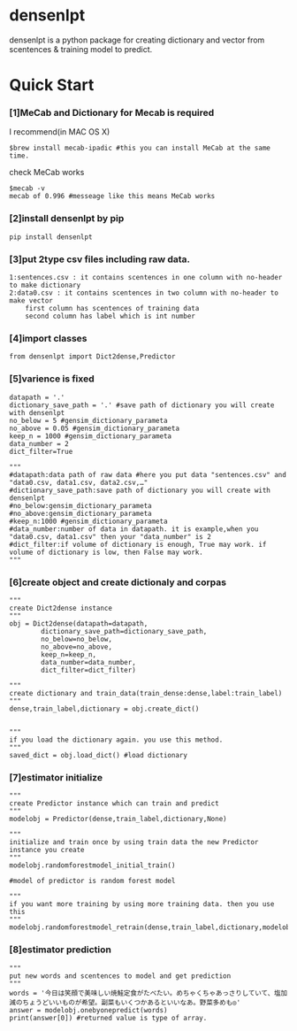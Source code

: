 # densenlpt  
densenlpt is a python package for creating dictionary and vector from scentences &amp; training model to predict.  
  
# Quick Start  
### [1]MeCab and Dictionary for Mecab is required  
I recommend(in MAC OS X)  
```
$brew install mecab-ipadic #this you can install MeCab at the same time.
```
check MeCab works  
```
$mecab -v
mecab of 0.996 #messeage like this means MeCab works
```
  
### [2]install densenlpt by pip  
```
pip install densenlpt
```
  
### [3]put 2type csv files including raw data.  
	1:sentences.csv : it contains scentences in one column with no-header to make dictionary  
	2:data0.csv : it contains scentences in two column with no-header to make vector  
		first column has scentences of training data  
		second column has label which is int number  
  
### [4]import classes  
```
from densenlpt import Dict2dense,Predictor
```
  
### [5]varience is fixed  
```
datapath = '.' 
dictionary_save_path = '.' #save path of dictionary you will create with densenlpt
no_below = 5 #gensim_dictionary_parameta
no_above = 0.05 #gensim_dictionary_parameta
keep_n = 1000 #gensim_dictionary_parameta
data_number = 2 
dict_filter=True 

"""
#datapath:data path of raw data #here you put data "sentences.csv" and "data0.csv, data1.csv, data2.csv,…"
#dictionary_save_path:save path of dictionary you will create with densenlpt
#no_below:gensim_dictionary_parameta
#no_above:gensim_dictionary_parameta
#keep_n:1000 #gensim_dictionary_parameta
#data_number:number of data in datapath. it is example,when you "data0.csv, data1.csv" then your "data_number" is 2
#dict_filter:if volume of dictionary is enough, True may work. if volume of dictionary is low, then False may work.
"""
```
  
### [6]create object and create dictionaly and corpas  
```
"""
create Dict2dense instance
"""
obj = Dict2dense(datapath=datapath, 
		dictionary_save_path=dictionary_save_path, 
		no_below=no_below, 
		no_above=no_above, 
		keep_n=keep_n, 
		data_number=data_number,
		dict_filter=dict_filter)

"""
create dictionary and train_data(train_dense:dense,label:train_label)
"""
dense,train_label,dictionary = obj.create_dict()


"""
if you load the dictionary again. you use this method.
"""
saved_dict = obj.load_dict() #load dictionary
```
  
### [7]estimator initialize  
```
"""
create Predictor instance which can train and predict
"""
modelobj = Predictor(dense,train_label,dictionary,None)

"""
initialize and train once by using train data the new Predictor instance you create
"""
modelobj.randomforestmodel_initial_train()

#model of predictor is random forest model

"""
if you want more training by using more training data. then you use this
"""
modelobj.randomforestmodel_retrain(dense,train_label,dictionary,modelobj.estimator)

```
  
### [8]estimator prediction  
```
"""
put new words and scentences to model and get prediction
"""
words = '今日は笑顔で美味しい焼鮭定食がたべたい。めちゃくちゃあっさりしていて、塩加減のちょうどいいものが希望。副菜もいくつかあるといいなあ。野菜多めも◎'
answer = modelobj.onebyonepredict(words)
print(answer[0]) #returned value is type of array.
```